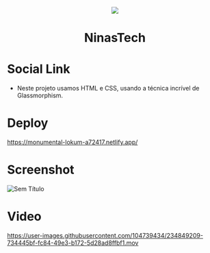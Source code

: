  <p align="center">

  <img src="https://user-images.githubusercontent.com/104739434/234849663-a2f8f7a3-10a4-47fd-af71-0403f198b389.jpg"/>

</p>

<h1 align="center"> NinasTech </h1>

# Social Link
- Neste projeto usamos HTML e CSS, usando a técnica incrível de Glassmorphism.


# Deploy
https://monumental-lokum-a72417.netlify.app/


# Screenshot
![Sem Título](https://user-images.githubusercontent.com/104739434/234850610-46ad3448-e74a-4d3f-aeec-7812944d26ee.jpg)




# Video
https://user-images.githubusercontent.com/104739434/234849209-734445bf-fc84-49e3-b172-5d28ad8ffbf1.mov







